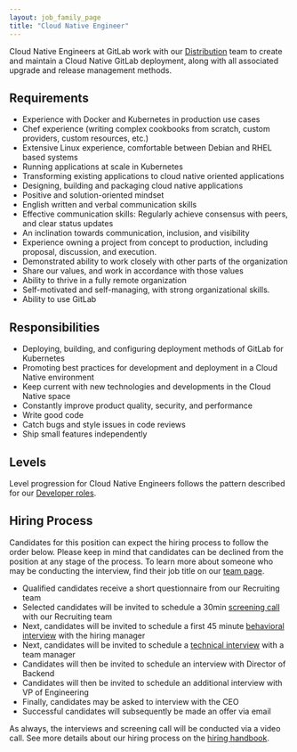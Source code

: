 ```yaml
---
layout: job_family_page
title: "Cloud Native Engineer"
---
```


Cloud Native Engineers at GitLab work with our
[Distribution](/job-families/engineering/backend-engineer/#distribution) team to create and
maintain a Cloud Native GitLab deployment, along with all associated
upgrade and release management methods.

## Requirements

* Experience with Docker and Kubernetes in production use cases
* Chef experience (writing complex cookbooks from scratch, custom providers, custom resources, etc.)
* Extensive Linux experience, comfortable between Debian and RHEL based systems
* Running applications at scale in Kubernetes
* Transforming existing applications to cloud native oriented applications
* Designing, building and packaging cloud native applications
* Positive and solution-oriented mindset
* English written and verbal communication skills
* Effective communication skills: Regularly achieve consensus with peers, and clear status updates
* An inclination towards communication, inclusion, and visibility
* Experience owning a project from concept to production, including proposal, discussion, and execution.
* Demonstrated ability to work closely with other parts of the organization
* Share our values, and work in accordance with those values
* Ability to thrive in a fully remote organization
* Self-motivated and self-managing, with strong organizational skills.
* Ability to use GitLab

## Responsibilities

* Deploying, building, and configuring deployment methods of GitLab for
  Kubernetes
* Promoting best practices for development and deployment in a Cloud Native
  environment
* Keep current with new technologies and developments in the Cloud Native space
* Constantly improve product quality, security, and performance
* Write good code
* Catch bugs and style issues in code reviews
* Ship small features independently

## Levels

Level progression for Cloud Native Engineers follows the pattern described
for our [Developer roles](/job-families/engineering/backend-engineer/#levels).

## Hiring Process

Candidates for this position can expect the hiring process to follow the order below. Please keep in mind that candidates can be declined from the position at any stage of the process. To learn more about someone who may be conducting the interview, find their job title on our [team page](/company/team).

* Qualified candidates receive a short questionnaire from our Recruiting team
* Selected candidates will be invited to schedule a 30min [screening call](/handbook/hiring/#screening-call) with our Recruiting team
* Next, candidates will be invited to schedule a first 45 minute [behavioral interview](/handbook/hiring/#behavioral-questions-star) with the hiring manager
* Next, candidates will be invited to schedule a [technical interview](/handbook/hiring/interviewing/technical/) with a team manager
* Candidates will then be invited to schedule an interview with Director of Backend
* Candidates will then be invited to schedule an additional interview with VP of Engineering
* Finally, candidates may be asked to interview with the CEO
* Successful candidates will subsequently be made an offer via email

As always, the interviews and screening call will be conducted via a video call.
See more details about our hiring process on the [hiring handbook](/handbook/hiring).
